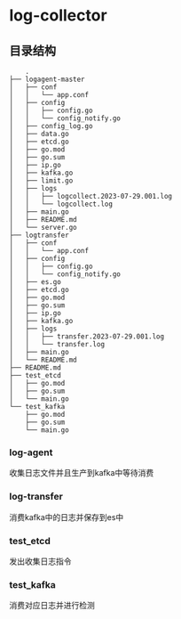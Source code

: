 # log-collector

## 目录结构
```shell
    .
├── logagent-master
│   ├── conf
│   │   └── app.conf
│   ├── config
│   │   ├── config.go
│   │   └── config_notify.go
│   ├── config_log.go
│   ├── data.go
│   ├── etcd.go
│   ├── go.mod
│   ├── go.sum
│   ├── ip.go
│   ├── kafka.go
│   ├── limit.go
│   ├── logs
│   │   ├── logcollect.2023-07-29.001.log
│   │   └── logcollect.log
│   ├── main.go
│   ├── README.md
│   └── server.go
├── logtransfer
│   ├── conf
│   │   └── app.conf
│   ├── config
│   │   ├── config.go
│   │   └── config_notify.go
│   ├── es.go
│   ├── etcd.go
│   ├── go.mod
│   ├── go.sum
│   ├── ip.go
│   ├── kafka.go
│   ├── logs
│   │   ├── transfer.2023-07-29.001.log
│   │   └── transfer.log
│   ├── main.go
│   └── README.md
├── README.md
├── test_etcd
│   ├── go.mod
│   ├── go.sum
│   └── main.go
└── test_kafka
    ├── go.mod
    ├── go.sum
    └── main.go
```
### log-agent
收集日志文件并且生产到kafka中等待消费
### log-transfer
消费kafka中的日志并保存到es中
### test_etcd
发出收集日志指令
### test_kafka
消费对应日志并进行检测